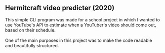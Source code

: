 ## Hermitcraft video predicter (2020)

This simple CLI program was made for a school project in which I wanted to use YouTube's API to estimate when a YouTuber's video should come out, based on their schedule.\
\
One of the main purposes in this project was to make the code readable and beautifully structured.